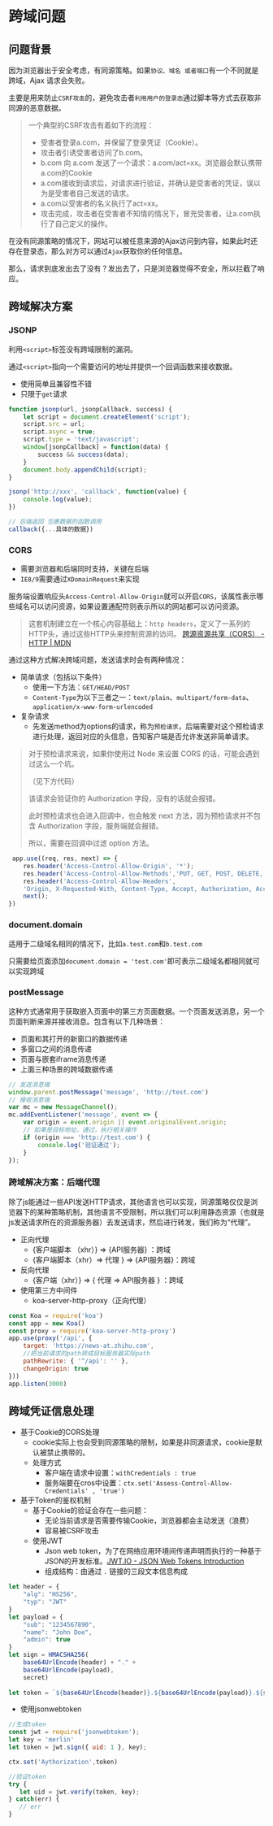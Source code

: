 # 跨域问题

## 问题背景

因为浏览器出于安全考虑，有同源策略。如果`协议、域名 或者端口`有一个不同就是跨域，Ajax 请求会失败。

主要是用来防止`CSRF攻击`的，避免攻击者`利用用户的登录态`通过脚本等方式去获取非同源的恶意数据。

> 一个典型的CSRF攻击有着如下的流程：
> 
> - 受害者登录a.com，并保留了登录凭证（Cookie）。
> - 攻击者引诱受害者访问了b.com。
> - b.com 向 a.com 发送了一个请求：a.com/act=xx。浏览器会默认携带a.com的Cookie
> - a.com接收到请求后，对请求进行验证，并确认是受害者的凭证，误以为是受害者自己发送的请求。
> - a.com以受害者的名义执行了act=xx。
> - 攻击完成，攻击者在受害者不知情的情况下，冒充受害者，让a.com执行了自己定义的操作。

在没有同源策略的情况下，网站可以被任意来源的Ajax访问到内容，如果此时还存在登录态，那么对方可以通过`Ajax`获取你的任何信息。

那么，请求到底发出去了没有？发出去了，只是浏览器觉得不安全，所以拦截了响应。

## 跨域解决方案

### JSONP

利用`<script>`标签没有跨域限制的漏洞。

通过`<script>`指向一个需要访问的地址并提供一个回调函数来接收数据。

- 使用简单且兼容性不错
- 只限于`get`请求

```js
function jsonp(url, jsonpCallback, success) { 
	let script = document.createElement('script');
	script.src = url;
	script.async = true;
	script.type = 'text/javascript';
	window[jsonpCallback] = function(data) {
		success && success(data);
	}
	document.body.appendChild(script); 
}

jsonp('http://xxx', 'callback', function(value) {
	console.log(value);
})

// 后端返回 包裹数据的函数调用
callback({...具体的数据})
```
### CORS

- 需要浏览器和后端同时支持，关键在后端
- `IE8/9`需要通过`XDomainRequest`来实现

服务端设置响应头`Access-Control-Allow-Origin`就可以开启`CORS`，该属性表示哪些域名可以访问资源，如果设置通配符则表示所以的网站都可以访问资源。

> 这套机制建立在一个核心内容基础上：`http headers`，定义了一系列的HTTP头，通过这些HTTP头来控制资源的访问。
> [跨源资源共享（CORS） - HTTP | MDN](https://developer.mozilla.org/zh-CN/docs/Web/HTTP/CORS)

通过这种方式解决跨域问题，发送请求时会有两种情况：
- 简单请求（包括以下条件）
	- 使用一下方法：`GET/HEAD/POST`
	- `Content-Type`为以下三者之一：`text/plain`、`multipart/form-data`、`application/x-www-form-urlencoded`
- 复杂请求
	- 先发送method为options的请求，称为`预检请求`，后端需要对这个预检请求进行处理，返回对应的头信息，告知客户端是否允许发送非简单请求。
   
>对于预检请求来说，如果你使用过 Node 来设置 CORS 的话，可能会遇到过这么一个坑。
>
>（见下方代码）
>
>该请求会验证你的 Authorization 字段，没有的话就会报错。
>
>此时预检请求也会进入回调中，也会触发 next 方法，因为预检请求并不包含 Authorization 字段，服务端就会报错。
>
>所以，需要在回调中过滤 option 方法。
   
```js
 app.use((req, res, next) => { 
	res.header('Access-Control-Allow-Origin', '*');
	res.header('Access-Control-Allow-Methods','PUT, GET, POST, DELETE, OPTIONS');
	res.header('Access-Control-Allow-Headers',
	'Origin, X-Requested-With, Content-Type, Accept, Authorization, Access-Control-Allow-Credentials');
	next(); 
})
```

### document.domain

适用于二级域名相同的情况下，比如`a.test.com`和`b.test.com`

只需要给页面添加`document.domain = 'test.com'`即可表示二级域名都相同就可以实现跨域

### postMessage

这种方式通常用于获取嵌入⻚面中的第三方⻚面数据。一个⻚面发送消息，另一个⻚面判断来源并接收消息。包含有以下几种场景：
- 页面和其打开的新窗口的数据传递
- 多窗口之间的消息传递
- 页面与嵌套iframe消息传递
- 上面三种场景的跨域数据传递

```js
// 发送消息端 
window.parent.postMessage('message', 'http://test.com')
// 接收消息端
var mc = new MessageChannel();
mc.addEventListener('message', event => {
	var origin = event.origin || event.originalEvent.origin;
	// 如果是目标地址，通过，执行相关操作
	if (origin === 'http://test.com') {
		console.log('验证通过');
	}
});
```

### 跨域解决方案：后端代理

除了js能通过一些API发送HTTP请求，其他语言也可以实现，同源策略仅仅是浏览器下的某种策略机制，其他语言不受限制，所以我们可以利用静态资源（也就是js发送请求所在的资源服务器）去发送请求，然后进行转发，我们称为“代理”。

- 正向代理
	 - {客户端脚本 （xhr）} ⇒ {API服务器} ：跨域
	 - {客户端脚本（xhr）⇒ 代理 } ⇒ {API服务器}：跨域
- 反向代理
	- {客户端（xhr）} ⇒ { 代理 ⇒ API服务器 } ：跨域
- 使用第三方中间件
	- koa-server-http-proxy（正向代理）
        
```javascript
const Koa = require('koa')
const app = new Koa()
const proxy = require('koa-server-http-proxy')
app.use(proxy('/api', {
	target: 'https://news-at.zhihu.com',
	//把当前请求的path转成目标服务器实际path
    pathRewrite: { '^/api': '' },
	changeOrigin: true
})) 
app.listen(3000)
```
    
## 跨域凭证信息处理
- 基于Cookie的CORS处理
     - cookie实际上也会受到同源策略的限制，如果是非同源请求，cookie是默认被禁止携带的。
	 - 处理方式
		- 客户端在请求中设置：`withCredentials : true`
		- 服务端要在cros中设置：`ctx.set('Assess-Control-Allow-Credentials' , 'true')` 
 - 基于Token的鉴权机制
	- 基于Cookie的验证会存在一些问题：      
		 - 无论当前请求是否需要传输Cookie，浏览器都会主动发送（浪费）
		 - 容易被CSRF攻击
	 - 使用JWT
		 - Json web token，为了在网络应用环境间传递声明而执行的一种基于JSON的开发标准。[JWT.IO - JSON Web Tokens Introduction](https://jwt.io/introduction/)
		 - 组成结构：由通过 `.` 链接的三段文本信息构成

```javascript
let header = {
	"alg": "HS256",
	"typ": "JWT"
}
let payload = {
	"sub": "1234567890",
	"name": "John Doe",
	"admin": true
}
let sign = HMACSHA256(
	base64UrlEncode(header) + "." +
	base64UrlEncode(payload),
	secret)
            
let token = `${base64UrlEncode(header)}.${base64UrlEncode(payload)}.${sign}`;
```

- 使用jsonwebtoken

 ```javascript
//生成token
const jwt = require('jsonwebtoken');
let key = 'merlin'
let token = jwt.sign({ uid: 1 }, key);

ctx.set('Aythorization',token)

//验证token
try {
	let uid = jwt.verify(token, key);
} catch(err) {
    // err
}
```